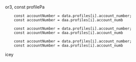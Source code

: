 or3, 
        const profilePa

        const accountNumber = data.profiles[i].account_number;
        const accountNumber = daa.profiles[i].account_numb

        const accountNumber = data.profiles[i].account_number;
        const accountNumber = daa.profiles[i].account_numb

        const accountNumber = data.profiles[i].account_number;
        const accountNumber = daa.profiles[i].account_numb
        
icey
